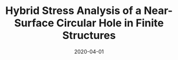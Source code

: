 ---
title: "Hybrid Stress Analysis of a Near-Surface Circular Hole in Finite Structures"
collection: publications
permalink: /publication/2020-HSA-Complex-Plate
date: 2020-04-01
venue: 'Proceedings of the Institution of Mechanical Engineers, Part C: Journal of Mechanical Engineering Science'
paperurl: '/files/pdf/journal-papers/Steps-Sloshing.pdf'
link: 'https://journals.sagepub.com/doi/abs/10.1177/0954406219892995?journalCode=picb'
citation: 'Alshaya, A.,  Lin, S. J. 2020. &quot;Hybrid Stress Analysis of a Near-Surface Circular Hole in Finite Structures.&quot; <i>Proceedings of the Institution of Mechanical Engineers, Part C: Journal of Mechanical Engineering Science</i> 234(7): 1366-1381.'
---